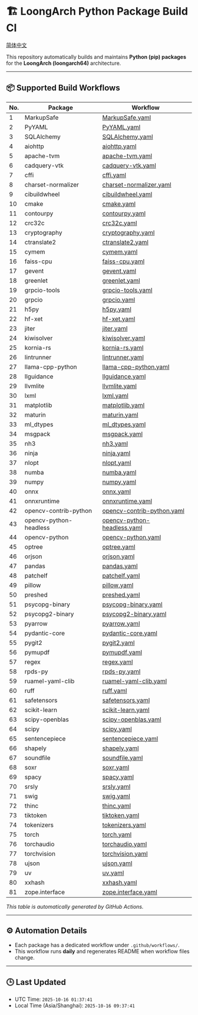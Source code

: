 # 🏗️ LoongArch Python Package Build CI

[简体中文](./README_zh.md)

This repository automatically builds and maintains **Python (pip) packages** for the **LoongArch (loongarch64)** architecture.

---

## 📦 Supported Build Workflows

| No. | Package | Workflow |
|-----|----------|-----------|
| 1 | MarkupSafe | [MarkupSafe.yaml](https://github.com/yzewei/pypi/blob/main/.github/workflows/MarkupSafe.yaml) |
| 2 | PyYAML | [PyYAML.yaml](https://github.com/yzewei/pypi/blob/main/.github/workflows/PyYAML.yaml) |
| 3 | SQLAlchemy | [SQLAlchemy.yaml](https://github.com/yzewei/pypi/blob/main/.github/workflows/SQLAlchemy.yaml) |
| 4 | aiohttp | [aiohttp.yaml](https://github.com/yzewei/pypi/blob/main/.github/workflows/aiohttp.yaml) |
| 5 | apache-tvm | [apache-tvm.yaml](https://github.com/yzewei/pypi/blob/main/.github/workflows/apache-tvm.yaml) |
| 6 | cadquery-vtk | [cadquery-vtk.yaml](https://github.com/yzewei/pypi/blob/main/.github/workflows/cadquery-vtk.yaml) |
| 7 | cffi | [cffi.yaml](https://github.com/yzewei/pypi/blob/main/.github/workflows/cffi.yaml) |
| 8 | charset-normalizer | [charset-normalizer.yaml](https://github.com/yzewei/pypi/blob/main/.github/workflows/charset-normalizer.yaml) |
| 9 | cibuildwheel | [cibuildwheel.yaml](https://github.com/yzewei/pypi/blob/main/.github/workflows/cibuildwheel.yaml) |
| 10 | cmake | [cmake.yaml](https://github.com/yzewei/pypi/blob/main/.github/workflows/cmake.yaml) |
| 11 | contourpy | [contourpy.yaml](https://github.com/yzewei/pypi/blob/main/.github/workflows/contourpy.yaml) |
| 12 | crc32c | [crc32c.yaml](https://github.com/yzewei/pypi/blob/main/.github/workflows/crc32c.yaml) |
| 13 | cryptography | [cryptography.yaml](https://github.com/yzewei/pypi/blob/main/.github/workflows/cryptography.yaml) |
| 14 | ctranslate2 | [ctranslate2.yaml](https://github.com/yzewei/pypi/blob/main/.github/workflows/ctranslate2.yaml) |
| 15 | cymem | [cymem.yaml](https://github.com/yzewei/pypi/blob/main/.github/workflows/cymem.yaml) |
| 16 | faiss-cpu | [faiss-cpu.yaml](https://github.com/yzewei/pypi/blob/main/.github/workflows/faiss-cpu.yaml) |
| 17 | gevent | [gevent.yaml](https://github.com/yzewei/pypi/blob/main/.github/workflows/gevent.yaml) |
| 18 | greenlet | [greenlet.yaml](https://github.com/yzewei/pypi/blob/main/.github/workflows/greenlet.yaml) |
| 19 | grpcio-tools | [grpcio-tools.yaml](https://github.com/yzewei/pypi/blob/main/.github/workflows/grpcio-tools.yaml) |
| 20 | grpcio | [grpcio.yaml](https://github.com/yzewei/pypi/blob/main/.github/workflows/grpcio.yaml) |
| 21 | h5py | [h5py.yaml](https://github.com/yzewei/pypi/blob/main/.github/workflows/h5py.yaml) |
| 22 | hf-xet | [hf-xet.yaml](https://github.com/yzewei/pypi/blob/main/.github/workflows/hf-xet.yaml) |
| 23 | jiter | [jiter.yaml](https://github.com/yzewei/pypi/blob/main/.github/workflows/jiter.yaml) |
| 24 | kiwisolver | [kiwisolver.yaml](https://github.com/yzewei/pypi/blob/main/.github/workflows/kiwisolver.yaml) |
| 25 | kornia-rs | [kornia-rs.yaml](https://github.com/yzewei/pypi/blob/main/.github/workflows/kornia-rs.yaml) |
| 26 | lintrunner | [lintrunner.yaml](https://github.com/yzewei/pypi/blob/main/.github/workflows/lintrunner.yaml) |
| 27 | llama-cpp-python | [llama-cpp-python.yaml](https://github.com/yzewei/pypi/blob/main/.github/workflows/llama-cpp-python.yaml) |
| 28 | llguidance | [llguidance.yaml](https://github.com/yzewei/pypi/blob/main/.github/workflows/llguidance.yaml) |
| 29 | llvmlite | [llvmlite.yaml](https://github.com/yzewei/pypi/blob/main/.github/workflows/llvmlite.yaml) |
| 30 | lxml | [lxml.yaml](https://github.com/yzewei/pypi/blob/main/.github/workflows/lxml.yaml) |
| 31 | matplotlib | [matplotlib.yaml](https://github.com/yzewei/pypi/blob/main/.github/workflows/matplotlib.yaml) |
| 32 | maturin | [maturin.yaml](https://github.com/yzewei/pypi/blob/main/.github/workflows/maturin.yaml) |
| 33 | ml_dtypes | [ml_dtypes.yaml](https://github.com/yzewei/pypi/blob/main/.github/workflows/ml_dtypes.yaml) |
| 34 | msgpack | [msgpack.yaml](https://github.com/yzewei/pypi/blob/main/.github/workflows/msgpack.yaml) |
| 35 | nh3 | [nh3.yaml](https://github.com/yzewei/pypi/blob/main/.github/workflows/nh3.yaml) |
| 36 | ninja | [ninja.yaml](https://github.com/yzewei/pypi/blob/main/.github/workflows/ninja.yaml) |
| 37 | nlopt | [nlopt.yaml](https://github.com/yzewei/pypi/blob/main/.github/workflows/nlopt.yaml) |
| 38 | numba | [numba.yaml](https://github.com/yzewei/pypi/blob/main/.github/workflows/numba.yaml) |
| 39 | numpy | [numpy.yaml](https://github.com/yzewei/pypi/blob/main/.github/workflows/numpy.yaml) |
| 40 | onnx | [onnx.yaml](https://github.com/yzewei/pypi/blob/main/.github/workflows/onnx.yaml) |
| 41 | onnxruntime | [onnxruntime.yaml](https://github.com/yzewei/pypi/blob/main/.github/workflows/onnxruntime.yaml) |
| 42 | opencv-contrib-python | [opencv-contrib-python.yaml](https://github.com/yzewei/pypi/blob/main/.github/workflows/opencv-contrib-python.yaml) |
| 43 | opencv-python-headless | [opencv-python-headless.yaml](https://github.com/yzewei/pypi/blob/main/.github/workflows/opencv-python-headless.yaml) |
| 44 | opencv-python | [opencv-python.yaml](https://github.com/yzewei/pypi/blob/main/.github/workflows/opencv-python.yaml) |
| 45 | optree | [optree.yaml](https://github.com/yzewei/pypi/blob/main/.github/workflows/optree.yaml) |
| 46 | orjson | [orjson.yaml](https://github.com/yzewei/pypi/blob/main/.github/workflows/orjson.yaml) |
| 47 | pandas | [pandas.yaml](https://github.com/yzewei/pypi/blob/main/.github/workflows/pandas.yaml) |
| 48 | patchelf | [patchelf.yaml](https://github.com/yzewei/pypi/blob/main/.github/workflows/patchelf.yaml) |
| 49 | pillow | [pillow.yaml](https://github.com/yzewei/pypi/blob/main/.github/workflows/pillow.yaml) |
| 50 | preshed | [preshed.yaml](https://github.com/yzewei/pypi/blob/main/.github/workflows/preshed.yaml) |
| 51 | psycopg-binary | [psycopg-binary.yaml](https://github.com/yzewei/pypi/blob/main/.github/workflows/psycopg-binary.yaml) |
| 52 | psycopg2-binary | [psycopg2-binary.yaml](https://github.com/yzewei/pypi/blob/main/.github/workflows/psycopg2-binary.yaml) |
| 53 | pyarrow | [pyarrow.yaml](https://github.com/yzewei/pypi/blob/main/.github/workflows/pyarrow.yaml) |
| 54 | pydantic-core | [pydantic-core.yaml](https://github.com/yzewei/pypi/blob/main/.github/workflows/pydantic-core.yaml) |
| 55 | pygit2 | [pygit2.yaml](https://github.com/yzewei/pypi/blob/main/.github/workflows/pygit2.yaml) |
| 56 | pymupdf | [pymupdf.yaml](https://github.com/yzewei/pypi/blob/main/.github/workflows/pymupdf.yaml) |
| 57 | regex | [regex.yaml](https://github.com/yzewei/pypi/blob/main/.github/workflows/regex.yaml) |
| 58 | rpds-py | [rpds-py.yaml](https://github.com/yzewei/pypi/blob/main/.github/workflows/rpds-py.yaml) |
| 59 | ruamel-yaml-clib | [ruamel-yaml-clib.yaml](https://github.com/yzewei/pypi/blob/main/.github/workflows/ruamel-yaml-clib.yaml) |
| 60 | ruff | [ruff.yaml](https://github.com/yzewei/pypi/blob/main/.github/workflows/ruff.yaml) |
| 61 | safetensors | [safetensors.yaml](https://github.com/yzewei/pypi/blob/main/.github/workflows/safetensors.yaml) |
| 62 | scikit-learn | [scikit-learn.yaml](https://github.com/yzewei/pypi/blob/main/.github/workflows/scikit-learn.yaml) |
| 63 | scipy-openblas | [scipy-openblas.yaml](https://github.com/yzewei/pypi/blob/main/.github/workflows/scipy-openblas.yaml) |
| 64 | scipy | [scipy.yaml](https://github.com/yzewei/pypi/blob/main/.github/workflows/scipy.yaml) |
| 65 | sentencepiece | [sentencepiece.yaml](https://github.com/yzewei/pypi/blob/main/.github/workflows/sentencepiece.yaml) |
| 66 | shapely | [shapely.yaml](https://github.com/yzewei/pypi/blob/main/.github/workflows/shapely.yaml) |
| 67 | soundfile | [soundfile.yaml](https://github.com/yzewei/pypi/blob/main/.github/workflows/soundfile.yaml) |
| 68 | soxr | [soxr.yaml](https://github.com/yzewei/pypi/blob/main/.github/workflows/soxr.yaml) |
| 69 | spacy | [spacy.yaml](https://github.com/yzewei/pypi/blob/main/.github/workflows/spacy.yaml) |
| 70 | srsly | [srsly.yaml](https://github.com/yzewei/pypi/blob/main/.github/workflows/srsly.yaml) |
| 71 | swig | [swig.yaml](https://github.com/yzewei/pypi/blob/main/.github/workflows/swig.yaml) |
| 72 | thinc | [thinc.yaml](https://github.com/yzewei/pypi/blob/main/.github/workflows/thinc.yaml) |
| 73 | tiktoken | [tiktoken.yaml](https://github.com/yzewei/pypi/blob/main/.github/workflows/tiktoken.yaml) |
| 74 | tokenizers | [tokenizers.yaml](https://github.com/yzewei/pypi/blob/main/.github/workflows/tokenizers.yaml) |
| 75 | torch | [torch.yaml](https://github.com/yzewei/pypi/blob/main/.github/workflows/torch.yaml) |
| 76 | torchaudio | [torchaudio.yaml](https://github.com/yzewei/pypi/blob/main/.github/workflows/torchaudio.yaml) |
| 77 | torchvision | [torchvision.yaml](https://github.com/yzewei/pypi/blob/main/.github/workflows/torchvision.yaml) |
| 78 | ujson | [ujson.yaml](https://github.com/yzewei/pypi/blob/main/.github/workflows/ujson.yaml) |
| 79 | uv | [uv.yaml](https://github.com/yzewei/pypi/blob/main/.github/workflows/uv.yaml) |
| 80 | xxhash | [xxhash.yaml](https://github.com/yzewei/pypi/blob/main/.github/workflows/xxhash.yaml) |
| 81 | zope.interface | [zope.interface.yaml](https://github.com/yzewei/pypi/blob/main/.github/workflows/zope.interface.yaml) |

_This table is automatically generated by GitHub Actions._

---

## ⚙️ Automation Details

- Each package has a dedicated workflow under `.github/workflows/`.
- This workflow runs **daily** and regenerates README when workflow files change.

---

## 🕒 Last Updated

- UTC Time: `2025-10-16 01:37:41`
- Local Time (Asia/Shanghai): `2025-10-16 09:37:41`
